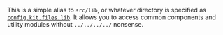 This is a simple alias to `src/lib`, or whatever directory is specified as [`config.kit.files.lib`](https://kit.svelte.dev/docs/configuration#files). It allows you to access common components and utility modules without `../../../../` nonsense.

